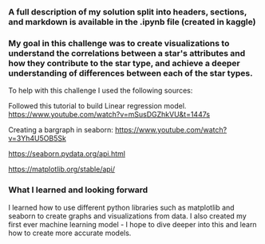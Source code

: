 ### A full description of my solution split into headers, sections, and markdown is available in the .ipynb file (created in kaggle)


### My goal in this challenge was to create visualizations to understand the correlations between a star's attributes and how they contribute to the star type, and achieve a deeper understanding of differences between each of the star types.

To help with this challenge I used the following sources:

Followed this tutorial to build Linear regression model.
https://www.youtube.com/watch?v=mSusDGZhkVU&t=1447s

Creating a bargraph in seaborn:
https://www.youtube.com/watch?v=3Yh4U5OB5Sk

https://seaborn.pydata.org/api.html

https://matplotlib.org/stable/api/

### What I learned and looking forward

I learned how to use different python libraries such as matplotlib and seaborn to create graphs and visualizations from data. I also created my first ever machine learning model - I hope to dive deeper into this and learn how to create more
accurate models.

